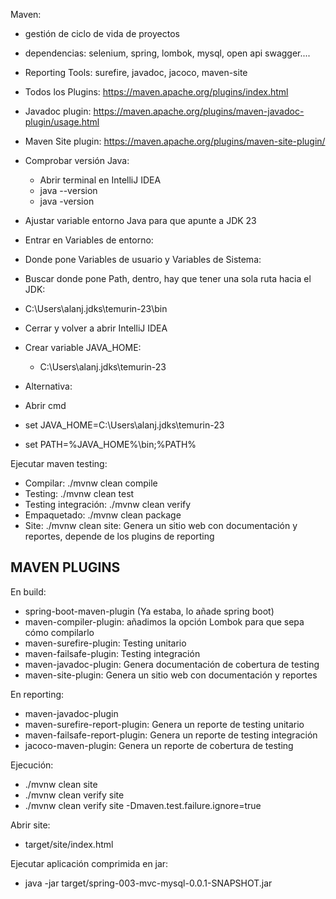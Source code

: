 

Maven: 

* gestión de ciclo de vida de proyectos
* dependencias: selenium, spring, lombok, mysql, open api swagger....
* Reporting Tools: surefire, javadoc, jacoco, maven-site


* Todos los Plugins: https://maven.apache.org/plugins/index.html

* Javadoc plugin: https://maven.apache.org/plugins/maven-javadoc-plugin/usage.html
* Maven Site plugin: https://maven.apache.org/plugins/maven-site-plugin/


* Comprobar versión Java:
  * Abrir terminal en IntelliJ IDEA
  * java --version
  * java -version

* Ajustar variable entorno Java para que apunte a JDK 23
* Entrar en Variables de entorno:
* Donde pone Variables de usuario y Variables de Sistema:
* Buscar donde pone Path, dentro, hay que tener una sola ruta hacia el JDK:
* C:\Users\alanj\.jdks\temurin-23\bin
* Cerrar y volver a abrir IntelliJ IDEA

* Crear variable JAVA_HOME:
  * C:\Users\alanj\.jdks\temurin-23


* Alternativa:
* Abrir cmd
* set JAVA_HOME=C:\Users\alanj\.jdks\temurin-23
* set PATH=%JAVA_HOME%\bin;%PATH%

Ejecutar maven testing:

* Compilar: ./mvnw clean compile
* Testing: ./mvnw clean test
* Testing integración: ./mvnw clean verify
* Empaquetado: ./mvnw clean package
* Site: ./mvnw clean site: Genera un sitio web con documentación y reportes, depende de los plugins de reporting


## MAVEN PLUGINS

En build:

* spring-boot-maven-plugin (Ya estaba, lo añade spring boot)
* maven-compiler-plugin: añadimos la opción Lombok para que sepa cómo compilarlo
* maven-surefire-plugin: Testing unitario
* maven-failsafe-plugin: Testing integración
* maven-javadoc-plugin: Genera documentación de cobertura de testing
* maven-site-plugin: Genera un sitio web con documentación y reportes

En reporting: 

* maven-javadoc-plugin
* maven-surefire-report-plugin: Genera un reporte de testing unitario
* maven-failsafe-report-plugin: Genera un reporte de testing integración
* jacoco-maven-plugin: Genera un reporte de cobertura de testing

Ejecución: 

* ./mvnw clean site
* ./mvnw clean verify site
* ./mvnw clean verify site -Dmaven.test.failure.ignore=true

Abrir site:

* target/site/index.html

Ejecutar aplicación comprimida en jar:

* java -jar target/spring-003-mvc-mysql-0.0.1-SNAPSHOT.jar